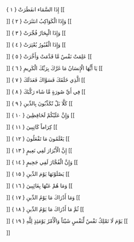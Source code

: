 إِذَا السَّمَاء انفَطَرَتْ { ۱ }
[[


]] 
وَإِذَا الْكَوَاكِبُ انتَثَرَتْ { ۲ }
[[


]] 
وَإِذَا الْبِحَارُ فُجِّرَتْ { ۳ }
[[


]] 
وَإِذَا الْقُبُورُ بُعْثِرَتْ { ٤ }
[[


]] 
عَلِمَتْ نَفْسٌ مَّا قَدَّمَتْ وَأَخَّرَتْ { ٥ }
[[


]] 
يَا أَيُّهَا الْإِنسَانُ مَا غَرَّكَ بِرَبِّكَ الْكَرِيمِ { ٦ }
[[


]] 
الَّذِي خَلَقَكَ فَسَوَّاكَ فَعَدَلَكَ { ٧ }
[[


]] 
فِي أَيِّ صُورَةٍ مَّا شَاء رَكَّبَكَ { ۸ }
[[


]] 
كَلَّا بَلْ تُكَذِّبُونَ بِالدِّينِ { ۹ }
[[


]] 
وَإِنَّ عَلَيْكُمْ لَحَافِظِينَ { ۱۰ }
[[


]] 
كِرَاماً كَاتِبِينَ { ۱۱ }
[[


]] 
يَعْلَمُونَ مَا تَفْعَلُونَ { ۱۲ }
[[


]] 
إِنَّ الْأَبْرَارَ لَفِي نَعِيمٍ { ۱۳ }
[[


]] 
وَإِنَّ الْفُجَّارَ لَفِي جَحِيمٍ { ۱٤ }
[[


]] 
يَصْلَوْنَهَا يَوْمَ الدِّينِ { ۱٥ }
[[


]] 
وَمَا هُمْ عَنْهَا بِغَائِبِينَ { ۱٦ }
[[


]] 
وَمَا أَدْرَاكَ مَا يَوْمُ الدِّينِ { ۱٧ }
[[


]] 
ثُمَّ مَا أَدْرَاكَ مَا يَوْمُ الدِّينِ { ۱۸ }
[[


]] 
يَوْمَ لَا تَمْلِكُ نَفْسٌ لِّنَفْسٍ شَيْئاً وَالْأَمْرُ يَوْمَئِذٍ لِلَّهِ { ۱۹ }
[[


]]
